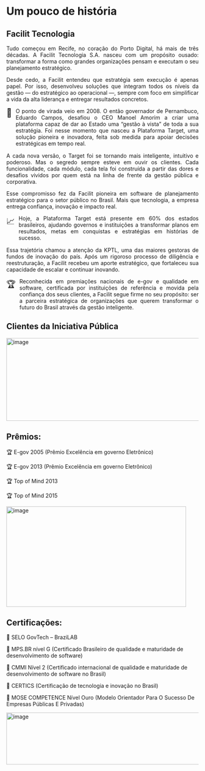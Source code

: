 # Um pouco de história
## Facilit Tecnologia

<p style="text-align: justify;">
  Tudo começou em Recife, no coração do Porto Digital, há mais de três décadas. 
  A Facilit Tecnologia S.A. nasceu com um propósito ousado: transformar a forma 
  como grandes organizações pensam e executam o seu planejamento estratégico.
</p>

<p style="text-align: justify;">
  Desde cedo, a Facilit entendeu que estratégia sem execução é apenas papel. 
  Por isso, desenvolveu soluções que integram todos os níveis da gestão — do 
  estratégico ao operacional —, sempre com foco em simplificar a vida da alta 
  liderança e entregar resultados concretos.
</p>

<div style="display: flex; align-items: flex-start; margin-bottom: 15px; text-align: justify;">
  <span style="font-size: 22px; margin-right: 10px;">🚀</span>
  <p style="margin: 0; text-align: justify;">
    O ponto de virada veio em 2008. O então governador de Pernambuco, Eduardo Campos, 
    desafiou o CEO Manoel Amorim a criar uma plataforma capaz de dar ao Estado uma 
    “gestão à vista” de toda a sua estratégia. Foi nesse momento que nasceu a Plataforma 
    Target, uma solução pioneira e inovadora, feita sob medida para apoiar decisões 
    estratégicas em tempo real.
  </p>
</div>

<p style="text-align: justify;">
  A cada nova versão, o Target foi se tornando mais inteligente, intuitivo e poderoso. 
  Mas o segredo sempre esteve em ouvir os clientes. Cada funcionalidade, cada módulo, 
  cada tela foi construída a partir das dores e desafios vividos por quem está na linha 
  de frente da gestão pública e corporativa.
</p>

<p style="text-align: justify;">
  Esse compromisso fez da Facilit pioneira em software de planejamento estratégico para 
  o setor público no Brasil. Mais que tecnologia, a empresa entrega confiança, inovação 
  e impacto real.
</p>

<div style="display: flex; align-items: flex-start; margin-bottom: 15px; text-align: justify;">
  <span style="font-size: 22px; margin-right: 10px;">📈</span>
  <p style="margin: 0; text-align: justify;">
    Hoje, a Plataforma Target está presente em 60% dos estados brasileiros, ajudando 
    governos e instituições a transformar planos em resultados, metas em conquistas 
    e estratégias em histórias de sucesso.
  </p>
</div>

<p style="text-align: justify;">
  Essa trajetória chamou a atenção da KPTL, uma das maiores gestoras de fundos de 
  inovação do país. Após um rigoroso processo de diligência e reestruturação, a Facilit 
  recebeu um aporte estratégico, que fortaleceu sua capacidade de escalar e continuar inovando.
</p>

<div style="display: flex; align-items: flex-start; margin-bottom: 15px; text-align: justify;">
  <span style="font-size: 22px; margin-right: 10px;">🏆</span>
  <p style="margin: 0; text-align: justify;">
    Reconhecida em premiações nacionais de e-gov e qualidade em software, certificada 
    por instituições de referência e movida pela confiança dos seus clientes, a Facilit 
    segue firme no seu propósito: ser a parceira estratégica de organizações que querem 
    transformar o futuro do Brasil através da gestão inteligente.
  </p>
</div>

## Clientes da Iniciativa Pública
<img width="624" height="217" alt="image" src="https://github.com/user-attachments/assets/a245506a-513b-467e-9e40-37efd7154937" />


## Prêmios:

🏆 E-gov 2005 (Prêmio Excelência em governo Eletrônico)

🏆 E-gov 2013 (Prêmio Excelência em governo Eletrônico)

🏆 Top of Mind 2013

🏆 Top of Mind 2015


<img width="471" height="263" alt="image" src="https://github.com/user-attachments/assets/c15e1b1b-a6ec-47cf-9185-9b8c974d3256" />

## Certificações:

🏅 SELO GovTech – BraziLAB

🏅 MPS.BR nível G (Certificado Brasileiro de qualidade e maturidade de desenvolvimento de software)

🏅 CMMI Nível 2 (Certificado internacional de qualidade e maturidade de desenvolvimento de software no Brasil)

🏅 CERTICS (Certificação de tecnologia e inovação no Brasil)

🏅 MOSE COMPETENCE Nível Ouro (Modelo Orientador Para O Sucesso De Empresas Públicas E Privadas)


<img width="525" height="136" alt="image" src="https://github.com/user-attachments/assets/8199dfdc-bb87-4480-84b7-30cbb6d56fa1" />
